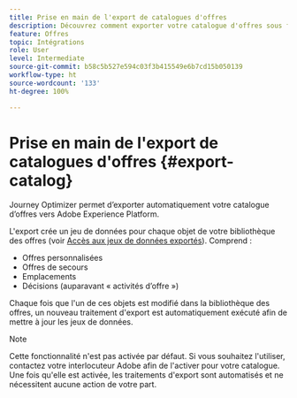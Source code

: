 ```yaml
---
title: Prise en main de l'export de catalogues d'offres
description: Découvrez comment exporter votre catalogue d'offres sous forme de jeu de données.
feature: Offres
topic: Intégrations
role: User
level: Intermediate
source-git-commit: b58c5b527e594c03f3b415549e6b7cd15b050139
workflow-type: ht
source-wordcount: '133'
ht-degree: 100%

---
```


# Prise en main de l&#39;export de catalogues d&#39;offres {#export-catalog}

Journey Optimizer permet d’exporter automatiquement votre catalogue d’offres vers Adobe Experience Platform.

L&#39;export crée un jeu de données pour chaque objet de votre bibliothèque des offres (voir [Accès aux jeux de données exportés](../export-catalog/access-dataset.md)). Comprend :

* Offres personnalisées
* Offres de secours
* Emplacements
* Décisions (auparavant « activités d’offre »)

Chaque fois que l&#39;un de ces objets est modifié dans la bibliothèque des offres, un nouveau traitement d&#39;export est automatiquement exécuté afin de mettre à jour les jeux de données.

>[!NOTE]
>
>Cette fonctionnalité n&#39;est pas activée par défaut. Si vous souhaitez l&#39;utiliser, contactez votre interlocuteur Adobe afin de l&#39;activer pour votre catalogue. Une fois qu&#39;elle est activée, les traitements d&#39;export sont automatisés et ne nécessitent aucune action de votre part.
